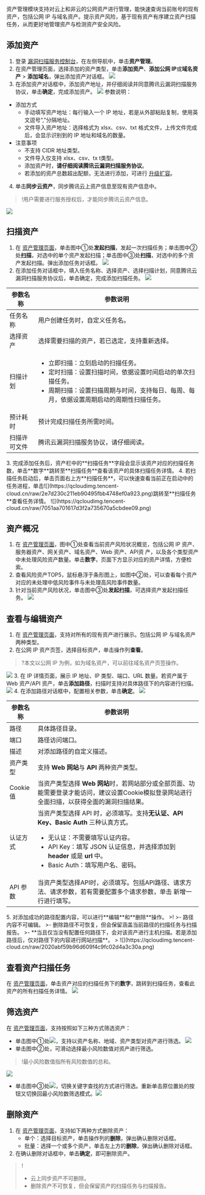 资产管理模块支持对云上和非云的公网资产进行管理，能快速查询当前账号的现有资产，包括公网 IP 与域名资产。提示资产风险，基于现有资产有序建立资产扫描任务，从而更好地管理资产与检测资产安全风险。




## 添加资产
1. 登录 [漏洞扫描服务控制台](https://console.cloud.tencent.com/vss)，在左侧导航中，单击**资产管理**。
2. 在资产管理页面，选择添加的资产类型，单击**添加资产**、**添加公网 IP**或**域名资产** > **添加域名**，弹出添加资产对话框。
![](https://qcloudimg.tencent-cloud.cn/raw/90313a73be699d3fd7f48baf4e80b9c7.png)
3. 在添加资产对话框中，添加资产地址，并仔细阅读并同意腾讯云漏洞扫描服务协议，单击**确定**，完成添加资产。
![](https://qcloudimg.tencent-cloud.cn/raw/8d8b96ee4cbb5eb4ebba056fee1e3fad.png)
参数说明：
 - 添加方式
    - 手动填写资产地址：每行输入一个 IP 地址，若是从外部粘贴复制，使用英文逗号“,”分隔地址。
    - 文件导入资产地址：选择格式为 xlsx、csv、txt 格式文件，上传文件完成后，会显示识别到的 IP 地址和域名的数量。
 - 注意事项
    - 不支持 CIDR 地址类型。
    - 文件导入仅支持 xlsx、csv、tx t类型。
    - 添加资产时，**请仔细阅读腾讯云漏洞扫描服务协议**。
    - 若添加的资产总数超出配额，无法进行添加，可进行 [升级扩容](https://buy.cloud.tencent.com/vss?type=renew)。
4. 单击**同步云资产**，同步腾讯云上资产信息至现有资产信息中。
>!用户需要进行服务授权后，才能同步腾讯云资产信息。
>
![](https://qcloudimg.tencent-cloud.cn/raw/3bd825c0e1159ae085b58b6640f327e1.png)

## 扫描资产
1. 在 [资产管理页面](https://console.cloud.tencent.com/vss/assets-v2)，单击图中①处**发起扫描**，发起一次扫描任务；单击图中②处**扫描**，对选中的单个资产发起扫描；单击图中③处**扫描**，对选中的多个资产发起扫描。弹出添加任务对话框。
![](https://qcloudimg.tencent-cloud.cn/raw/a02e30e6cc9dc41ddfdb9345aea03cb3.png)
2. 在添加任务对话框中，填入任务名称、选择资产、选择扫描计划，同意腾讯云漏洞扫描服务协议后，单击确定，完成添加扫描任务。
![](https://qcloudimg.tencent-cloud.cn/raw/e9d8f758cc9472e4118a5f2bb318893b.png)
<table>
<thead>
<tr>
<th>参数名称</th>
<th>参数说明</th>
</tr>
</thead>
<tbody><tr>
<td>任务名称</td>
<td>用户创建任务时，自定义任务名。</td>
</tr>
<tr>
<td>选择资产</td>
<td>选择需要扫描的资产，若已选定，支持重新选择。</td>
</tr>
<tr>
<td>扫描计划</td>
<td><ul><li>立即扫描：立刻启动的扫描任务。</li><li>定时扫描：设置扫描时间，依据设置时间启动的单次扫描任务。</li><li>周期扫描：设置扫描周期与时间，支持每日、每周、每月，依据设置周期启动的周期性扫描任务。</li></td>
</tr>
<tr>
<td>预计耗时</td>
<td>预计完成扫描任务所需时间。</td>
</tr>
<tr>
<td>扫描许可文件</td>
<td>腾讯云漏洞扫描服务协议，请仔细阅读。</td>
</tr>
</tbody></table>
3. 完成添加任务后，资产栏中的**扫描任务**字段会显示该资产对应的扫描任务数，单击**数字**跳转至**扫描任务**查看该资产的具体扫描任务详情。
4. 若扫描任务启动后，单击页面右上方**扫描任务**，可以快速查看当前正在启动中的任务进程，单击![](https://qcloudimg.tencent-cloud.cn/raw/2e7d230c211eb90495fbb4748ef0a923.png)跳转至**扫描任务**查看任务详情。
![](https://qcloudimg.tencent-cloud.cn/raw/7051aa701617d3f2a735670a5cbdee09.png)


## 资产概况
1. 在 [资产管理页面](https://console.cloud.tencent.com/vss/assets-v2)，图中①处查看当前资产风险状况概览，包括公网 IP 资产、服务器资产、网关资产、域名资产、Web 资产、API资 产，以及各个类型资产中未处理风险资产数量。单击**数字**，页面下方显示对应的资产详情，方便检索。
2. 查看风险资产TOP5，鼠标悬浮于条形图上，如图中②处，可以查看每个资产对应的未处理中低风险事件与未处理高风险事件数量。
3. 针对当前资产风险状况，单击图中③处**发起扫描**，可选择资产发起扫描任务。
![](https://qcloudimg.tencent-cloud.cn/raw/55f6a30e6ec0dd21df5b5250abfc258e.png)

## 查看与编辑资产
1. 在 [资产管理页面](https://console.cloud.tencent.com/vss/assets-v2)，支持对所有的现有资产进行展示。包括公网 IP 与域名资产两种类型。
2. 在公网 IP 资产页签，选择目标资产，单击操作列**查看**。
>?本文以公网 IP 为例，如为域名资产，可以前往域名资产页签操作。
>
![](https://qcloudimg.tencent-cloud.cn/raw/6c316729bc8bc470ff9a74321b6c86bd.png)
3. 在 IP 详情页面，展示 IP 地址、IP 类型、端口、URL 数量。若资产属于 Web 资产/API 资产，单击**添加路径**，扫描时支持对具体路径下的内容进行扫描。
![](https://qcloudimg.tencent-cloud.cn/raw/e4d65de30f51a1aa13a79f65e6c68053.png)
4. 在添加路径对话框中，配置相关参数，单击**确定**。
![](https://qcloudimg.tencent-cloud.cn/raw/1a14659db4207c2cee5f7071c0d14a16.png)
<table>
<thead>
<tr>
<th>参数名称</th>
<th>参数说明</th>
</tr>
</thead>
<tbody><tr>
<td>路径</td>
<td>具体路径目录。</td>
</tr>
<tr>
<td>端口</td>
<td>路径访问端口。</td>
</tr>
<tr>
<td>描述</td>
<td>对添加路径的自定义描述。</td>
</tr>
<tr>
<td>资产类型</td>
<td>支持 <strong>Web 网站</strong>与 <strong>API</strong> 两种资产类型。</td>
</tr>
<tr>
<td>Cookie值</td>
<td>当资产类型选择 <strong>Web 网站</strong>时，若网站部分或全部页面、功能需要登录才能访问，建议设置Cookie模拟登录网站进行全面扫描，以获得全面的漏洞扫描结果。</td>
</tr>
<tr>
<td>认证方式</td>
<td>当资产类型选择 API 时，必须填写。支持<strong>无认证、API Key、Basic Auth</strong> 三种认真方式。<ul><li>无认证：不需要填写认证内容。</li><li>API Key：填写 JSON 认证信息，并选择添加到 <strong>header</strong> 或是 <strong>url</strong> 中。</li><li>Basic Auth：填写用户名、密码。</li></ul></td>
</tr>
<tr>
<td>API 参数</td>
<td>当资产类型选择API时，必须填写。包括API路径、请求方法、请求参数，若有需要配置多个请求参数，单击<img src="https://qcloudimg.tencent-cloud.cn/raw/aa919b6c0864df82f90c1a04a246c120.png" alt="">      新增一行进行填写。</td>
</tr>
</tbody></table>
5. 对添加成功的路径配置内容，可以进行**编辑**和**删除**操作。
>!
>- 路径内容不可编辑。
>- 删除路径不可恢复，但会保留涵盖当前路径的扫描任务与扫描报告。
>- **当且仅当没有配置任何路径下，会对该资产进行主机扫描。若是添加路径后，仅对路径下的内容进行网站扫描**。
>
![](https://qcloudimg.tencent-cloud.cn/raw/2020abf59b96d609f4c9fc02d4a3c30a.png)


## 查看资产扫描任务
在 [资产管理页面](https://console.cloud.tencent.com/vss/assets-v2)，单击资产对应的扫描任务下的**数字**，跳转到扫描任务，查看此资产的所有扫描任务详情。
![](https://qcloudimg.tencent-cloud.cn/raw/9cbd09f497b73914a784305b5cf74a60.png)


## 筛选资产
在 [资产管理页面](https://console.cloud.tencent.com/vss/assets-v2)，支持按照如下三种方式筛选资产：
- 单击图中①处![](https://qcloudimg.tencent-cloud.cn/raw/3f53928f03c1bac01e08bb680c46d298.png)，支持以资产名称、地域、资产类型对资产进行筛选。
![](https://qcloudimg.tencent-cloud.cn/raw/208b770756496fe41d97280ee40cd49d.png)
- 单击图中②处，可滑动选择最小风险数值对资产进行筛选。
>!最小风险数值指所有风险数值的总和。
>
![](https://qcloudimg.tencent-cloud.cn/raw/9420db96d144ea77ac51b0239bfccb80.png)
- 单击图中③处![](https://qcloudimg.tencent-cloud.cn/raw/e4fa0db09b1171411dc0d2b8ecf09b67.png)，切换关键字查找的方式进行筛选。重新单击原位置处的按钮又切换回最小风险数筛选模式。![](https://qcloudimg.tencent-cloud.cn/raw/9b46c68760f985ad5410131cb03e9e02.png)


## 删除资产
1. 在 [资产管理页面](https://console.cloud.tencent.com/vss/assets-v2)，支持如下两种方式删除资产：
   - 单个：选择目标资产，单击操作列的**删除**，弹出确认删除对话框。
   - 批量：选择一个或多个资产，单击左上方的**删除**，弹出确认删除对话框。
2. 在确认删除对话框中，单击**确定**，即可删除资产。
>!
>- 云上同步资产不可删除。
>- 删除资产不可恢复，但会保留资产的扫描任务与扫描报告。



